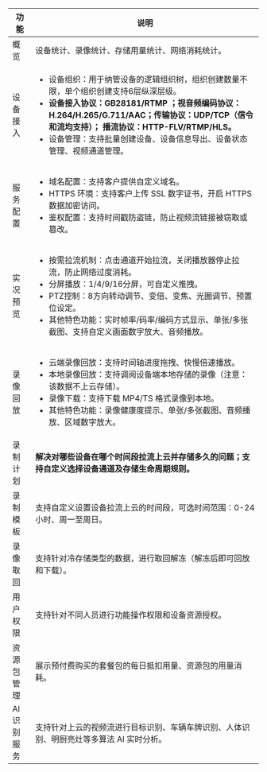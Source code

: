 

<table>
<thead>
<tr><th>功能</th><th>说明</th></tr>
</thead>
<tbody>
  <tr><td>概览</td><td>设备统计、录像统计、存储用量统计、网络消耗统计。</td></tr> 
  <tr><td>设备接入</td><td>
  <ul>
  <li>设备组织：用于纳管设备的逻辑组织树，组织创建数量不限，单个组织创建支持6层纵深层级。</li>
  <li><strong>设备接入协议：GB28181/RTMP ；视音频编码协议：H.264/H.265/G.711/AAC；传输协议：UDP/TCP（信令和流均支持）； 播流协议：HTTP-FLV/RTMP/HLS。</strong></li>
  <li>设备管理：支持批量创建设备、设备信息导出、设备状态管理、视频通道管理。</li>
  </ul>
  </td></tr>
   <tr><td>服务配置</td><td>
  <ul>
  <li>域名配置：支持客户提供自定义域名。</li>
  <li>HTTPS 环境：支持客户上传 SSL 数字证书，开启 HTTPS 数据加密访问。</li>
  <li>鉴权配置：支持时间戳防盗链，防止视频流链接被窃取或篡改。</li>
  </ul>
  </td></tr>
     <tr><td>实况预览</td><td>
  <ul>
  <li>按需拉流机制：点击通道开始拉流，关闭播放器停止拉流，防止网络过度消耗。</li>
  <li>分屏播放：1/4/9/16分屏，可自定义推拽。</li>
  <li>PTZ控制：8方向转动调节、变倍、变焦、光圈调节、预置位设定。</li>
  <li>其他特色功能：实时帧率/码率/编码方式显示、单张/多张截图、支持自定义画面数字放大、音频播放。</li>
  </ul>
  </td></tr>
     <tr><td>录像回放</td><td>
  <ul>
  <li>云端录像回放：支持时间轴进度拖拽、快慢倍速播放。</li>
  <li>本地录像回放：支持调阅设备端本地存储的录像（注意：该数据不上云存储）。</li>
  <li>录像下载：支持下载 MP4/TS 格式录像到本地。</li>
  <li>其他特色功能：录像健康度提示、单张/多张截图、音频播放、区域数字放大。</li>
  </ul>
  </td></tr>
  <tr><td>录制计划</td><td><strong>解决对哪些设备在哪个时间段拉流上云并存储多久的问题；支持自定义选择设备通道及存储生命周期规则。</strong></td></tr> 
  <tr><td>录制模板</td><td>支持自定义设置设备拉流上云的时间段，可选时间范围：0-24小时、周一至周日。</td></tr> 
  <tr><td>录像取回</td><td>支持针对冷存储类型的数据，进行取回解冻（解冻后即可回放和下载）。</td></tr> 
  <tr><td>用户权限</td><td>支持针对不同人员进行功能操作权限和设备资源授权。</td></tr> 
  <tr><td>资源包管理</td><td>展示预付费购买的套餐包的每日抵扣用量、资源包的用量消耗。</td></tr> 
  <tr><td>AI 识别服务</td><td>支持针对上云的视频流进行目标识别、车辆车牌识别、人体识别、明厨亮灶等多算法 AI 实时分析。</td></tr> 
    </tbody></table>













